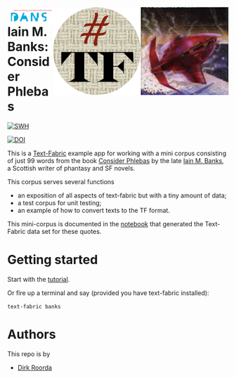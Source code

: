 <div>
<img src="programs/images/phblogo.png" align="right" width="200"/>
<img src="programs/images/tf.png" align="right" width="200"/>
<img src="programs/images/dans.png" align="right" width="100"/>
</div>

# Iain M. Banks: Consider Phlebas

[![SWH](https://archive.softwareheritage.org/badge/origin/https://github.com/annotation/banks/)](https://archive.softwareheritage.org/browse/origin/https://github.com/annotation/banks/)

[![DOI](https://zenodo.org/badge/180373562.svg)](https://zenodo.org/badge/latestdoi/180373562)

This is a
[Text-Fabric](https://github.com/annotation/text-fabric)
example app for working with
a mini corpus consisting of just 99 words from the book
[Consider Phlebas](https://en.wikipedia.org/wiki/Consider_Phlebas)
by the late
[Iain M. Banks](https://en.wikipedia.org/wiki/Iain_Banks),
a Scottish writer of phantasy and SF novels.

This corpus serves several functions

* an exposition of all aspects of text-fabric but with a tiny amount of data;
* a test corpus for unit testing;
* an example of how to convert texts to the TF format.

This mini-corpus is documented in the
[notebook](https://nbviewer.jupyter.org/github/annotation/banks/blob/master/programs/convert.ipynb)
that generated the Text-Fabric data set for these quotes.

# Getting started

Start with the
[tutorial](https://nbviewer.jupyter.org/github/annotation/tutorials/blob/master/banks/use.ipynb).

Or fire up a terminal and say (provided you have text-fabric installed):

```
text-fabric banks
```

Authors
=======

This repo is by

*   [Dirk Roorda](https://pure.knaw.nl/portal/en/persons/dirk-roorda)

